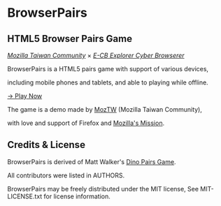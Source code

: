 BrowserPairs
============
HTML5 Browser Pairs Game
--------------------------------------------------------------------------

_[Mozilla Taiwan Community](http://moztw.org)_ × _[E-CB Explorer Cyber Browserer](http://blog.yam.com/ECBp/article/44076465)_


BrowserPairs is a HTML5 pairs game with support of various devices, 

including mobile phones and tablets, and able to playing while offline.


[→ Play Now](http://moztw.org/foxmosa/game/)


The game is a demo made by [MozTW](http://moztw.org) (Mozilla Taiwan Community), 

with love and support of Firefox and [Mozilla's Mission](http://www.mozilla.org/about/mission.html).



Credits & License
-----------------

BrowserPairs is derived of Matt Walker's [Dino Pairs Game](https://github.com/zammer/Dino_Pairs).

All contributors were listed in AUTHORS.


BrowserPairs may be freely distributed under the MIT license, See MIT-LICENSE.txt for license information.
